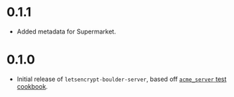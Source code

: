 # 0.1.1

* Added metadata for Supermarket.

# 0.1.0

* Initial release of `letsencrypt-boulder-server`, based off
  [`acme_server` test
cookbook](https://github.com/schubergphilis/letsencrypt/tree/master/test/fixtures/cookbooks/acme_server).
